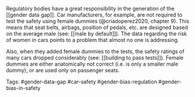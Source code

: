 Regulatory bodies have a great responsibility in the generation of the [[gender data gap]]. Car manufacturers, for example, are not required to test the safety using female dummies (@criadoperez2020, chapter 9). This means that seat belts, airbags, position of pedals, etc. are designed based on the average male (see: [[male by default]]). The data regarding the risk of women in cars points to a problem that almost no one is addressing. 

Also, when they added female dummies to the tests, the safety ratings of many cars dropped considerably (see: [[building to pass tests]]). Female dummies are either anatomically not correct (i.e. is only a smaller male dummy), or are used only on passenger seats. 

Tags: #gender-data-gap #car-safety #gender-bias-regulation #gender-bias-in-safety 